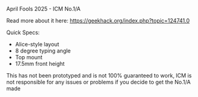 April Fools 2025 - ICM No.1/A

Read more about it here: https://geekhack.org/index.php?topic=124741.0

Quick Specs:
- Alice-style layout
- 8 degree typing angle
- Top mount
- 17.5mm front height

This has not been prototyped and is not 100% guaranteed to work, ICM is not responsible for any issues or problems if you decide to get the No.1/A made
